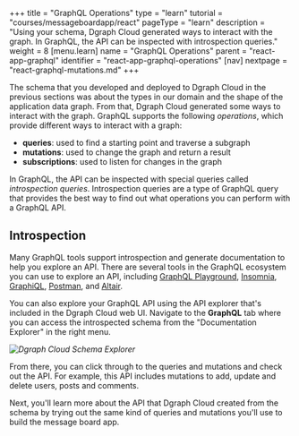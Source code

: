 +++
title = "GraphQL Operations"
type = "learn"
tutorial = "courses/messageboardapp/react"
pageType = "learn"
description = "Using your schema, Dgraph Cloud generated ways to interact with the graph. In GraphQL, the API can be inspected with introspection queries."
weight = 8
[menu.learn]
  name = "GraphQL Operations"
  parent = "react-app-graphql"
  identifier = "react-app-graphql-operations"
[nav]
  nextpage = "react-graphql-mutations.md"
+++

The schema that you developed and deployed to Dgraph Cloud in the previous
sections was about the types in our domain and the shape of the application data
graph. From that, Dgraph Cloud generated some ways to interact with the graph.
GraphQL supports the following *operations*, which provide different ways to
interact with a graph:

* **queries**: used to find a starting point and traverse a subgraph
* **mutations**: used to change the graph and return a result
* **subscriptions**: used to listen for changes in the graph

In GraphQL, the API can be inspected with special queries called *introspection
queries*. Introspection queries are a type of GraphQL query that provides the
best way to find out what operations you can perform with a GraphQL API.

## Introspection

Many GraphQL tools support introspection and generate documentation to help you
explore an API. There are several tools in the GraphQL ecosystem you can use to
explore an API, including [GraphQL Playground](https://github.com/prisma-labs/graphql-playground),
[Insomnia](https://insomnia.rest/), [GraphiQL](https://github.com/graphql/graphiql),
[Postman](https://www.postman.com/graphql/), and [Altair](https://github.com/imolorhe/altair).

You can also explore your GraphQL API using the API explorer that's included in
the Dgraph Cloud web UI. Navigate to the **GraphQL** tab where you can
access the introspected schema from the "Documentation Explorer" in the right
menu.

*![Dgraph Cloud Schema Explorer](/images/message-board/dgraph-cloud-schema-explorer.png)*

From there, you can click through to the queries and mutations and check out the
API. For example, this API includes mutations to add, update and delete users,
posts and comments.


Next, you'll learn more about the API that Dgraph Cloud created from the
schema by trying out the same kind of queries and mutations you'll use to build
the message board app.
